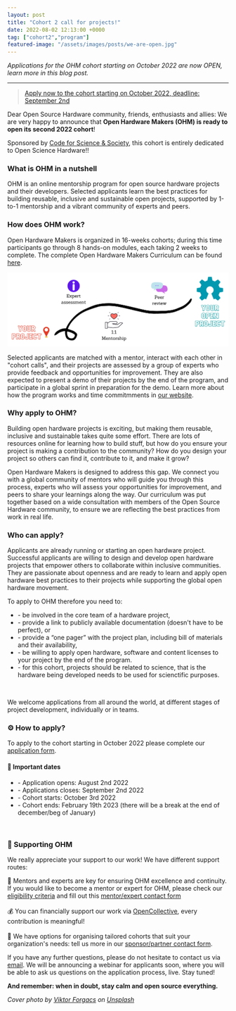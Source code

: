 ```yaml
---
layout: post
title: "Cohort 2 call for projects!"
date: 2022-08-02 12:13:00 +0000
tag: ["cohort2","program"]
featured-image: "/assets/images/posts/we-are-open.jpg"
---
```


*Applications for the OHM cohort starting on October 2022 are now OPEN, learn more in this blog post.*

***
> [Apply now to the cohort starting on October 2022, deadline: September 2nd](https://forms.gle/a66jhAgLSR4PBKPf7)


Dear Open Source Hardware community, friends, enthusiasts and allies: We are very happy to announce that **Open Hardware Makers (OHM) is ready to open its second 2022 cohort**!

Sponsored by [Code for Science & Society](https://codeforscience.org/), this cohort is entirely dedicated to Open Science Hardware!!

### What is OHM in a nutshell

OHM is an online mentorship program for open source hardware projects and their developers. Selected applicants learn the best practices for building reusable, inclusive and sustainable open projects, supported by 1-to-1 mentorship and a vibrant community of experts and peers.

### How does OHM work?

Open Hardware Makers is organized in 16-weeks cohorts; during this time participants go through 8 hands-on modules, each taking 2 weeks to complete. The complete Open Hardware Makers Curriculum can be found [here](https://curriculum.openhardware.space).   

![OHM Outline](/assets/images/posts/path.png)

Selected applicants are matched with a mentor, interact with each other in "cohort calls", and their projects are assessed by a group of experts who provide feedback and opportunities for improvement. They are also expected to present a demo of their projects by the end of the program, and participate in a global sprint in preparation for the demo. Learn more about how the program works and time commitmments in [our website](https://openhardware.space/program/).

### Why apply to OHM?

Building open hardware projects is exciting, but making them reusable, inclusive and sustainable takes quite some effort. There are lots of resources online for learning how to build stuff, but how do you ensure your project is making a contribution to the community? How do you design your project so others can find it, contribute to it, and make it grow?

Open Hardware Makers is designed to address this gap. We connect you with a global community of mentors who will guide you through this process, experts who will assess your opportunities for improvement, and peers to share your learnings along the way. Our curriculum was put together based on a wide consultation with members of the Open Source Hardware community, to ensure we are reflecting the best practices from work in real life.   

### Who can apply?

Applicants are already running or starting an open hardware project. Successful applicants are willing to design and develop open hardware projects that empower others to collaborate within inclusive communities. They are passionate about openness and are ready to learn and apply open hardware best practices to their projects while supporting the global open hardware movement.

To apply to OHM therefore you need to:
 <ul>
  <li> - be involved in the core team of a hardware project,</li>
  <li> - provide a link to publicly available documentation (doesn't have to be perfect), or</li>
  <li> - provide a “one pager” with the project plan, including bill of materials and their availability,</li>
  <li> - be willing to apply open hardware, software and content licenses to your project by the end of the program.</li>
  <li> - for this cohort, projects should be related to science, that is the hardware being developed needs to be used for scienctific purposes.</li>
 </ul>
 <br>
 
We welcome applications from all around the world, at different stages of project development, individually or in teams.
 
### ⚙️ How to apply?

To apply to the cohort starting in October 2022 please complete our [application form](https://forms.gle/a66jhAgLSR4PBKPf7).

#### 🎯 Important dates

 <ul>
  <li> - Application opens: August 2nd 2022</li>
  <li> - Applications closes: September 2nd 2022</li>
  <li> - Cohort starts: October 3rd 2022</li>
  <li> - Cohort ends: February 19th 2023 (there will be a break at the end of december/beg of January)</li>
 </ul>
 <br>

### 💖 Supporting OHM

We really appreciate your support to our work! We have different support routes:

🦄 Mentors and experts are key for ensuring OHM excellence and continuity. If you would like to become a mentor or expert for OHM, please check our [eligibility criteria](https://openhardware.space/program/) and fill out this [mentor/expert contact form](https://forms.gle/YW9acrfEDyyWpmtj8)<br><br>
💰 You can financially support our work via [OpenCollective](https://opencollective.com/open-hardware-makers), every contribution is meaningful!<br><br>
🤝 We have options for organising tailored cohorts that suit your organization's needs: tell us more in our [sponsor/partner contact form](https://forms.gle/ktAXdma4rmDxtcXo8).

If you have any further questions, please do not hesitate to contact us via [email](mailto:ohwmakers@gmail.com). We will be announcing a webinar for applicants soon, where you will be able to ask us questions on the application process, live. Stay tuned!

**And remember: when in doubt, stay calm and open source everything.**

*Cover photo by <a href="https://unsplash.com/@sonance?utm_source=unsplash&utm_medium=referral&utm_content=creditCopyText">Viktor Forgacs</a> on <a href="https://unsplash.com/s/photos/open-call?utm_source=unsplash&utm_medium=referral&utm_content=creditCopyText">Unsplash</a>*
  
